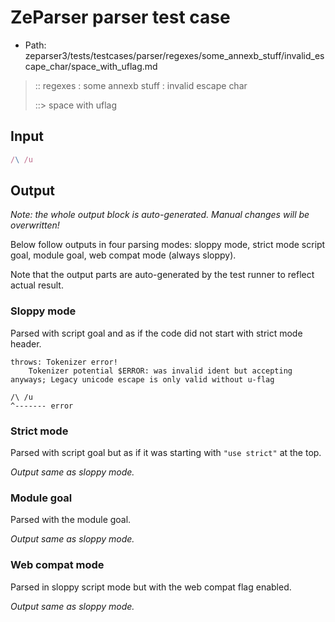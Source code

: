 # ZeParser parser test case

- Path: zeparser3/tests/testcases/parser/regexes/some_annexb_stuff/invalid_escape_char/space_with_uflag.md

> :: regexes : some annexb stuff : invalid escape char
>
> ::> space with uflag
>
> 

## Input

`````js
/\ /u
`````

## Output

_Note: the whole output block is auto-generated. Manual changes will be overwritten!_

Below follow outputs in four parsing modes: sloppy mode, strict mode script goal, module goal, web compat mode (always sloppy).

Note that the output parts are auto-generated by the test runner to reflect actual result.

### Sloppy mode

Parsed with script goal and as if the code did not start with strict mode header.

`````
throws: Tokenizer error!
    Tokenizer potential $ERROR: was invalid ident but accepting anyways; Legacy unicode escape is only valid without u-flag

/\ /u
^------- error
`````

### Strict mode

Parsed with script goal but as if it was starting with `"use strict"` at the top.

_Output same as sloppy mode._

### Module goal

Parsed with the module goal.

_Output same as sloppy mode._

### Web compat mode

Parsed in sloppy script mode but with the web compat flag enabled.

_Output same as sloppy mode._
